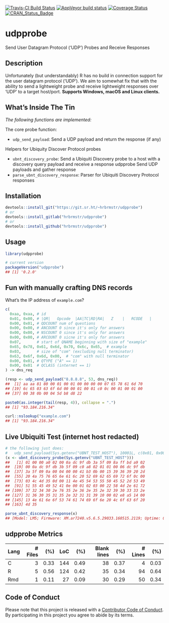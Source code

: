 
[![Travis-CI Build
Status](https://travis-ci.org/hrbrmstr/udpprobe.svg?branch=master)](https://travis-ci.org/hrbrmstr/udpprobe)
[![AppVeyor build
status](https://ci.appveyor.com/api/projects/status/github/hrbrmstr/udpprobe?branch=master&svg=true)](https://ci.appveyor.com/project/hrbrmstr/udpprobe)
[![Coverage
Status](https://codecov.io/gh/hrbrmstr/udpprobe/branch/master/graph/badge.svg)](https://codecov.io/gh/hrbrmstr/udpprobe)
[![CRAN\_Status\_Badge](http://www.r-pkg.org/badges/version/udpprobe)](https://cran.r-project.org/package=udpprobe)

# udpprobe

Send User Datagram Protocol (‘UDP’) Probes and Receive Responses

## Description

Unfortunately (but understandably) R has no build in connection support
for the user datagram protocol (‘UDP’). We aim to somewhat fix that with
the ability to send a lightweight probe and receive lightweight
responses over ‘UDP’ to a target host/port. **Supports Windows, macOS
and Linux clients.**

## What’s Inside The Tin

*The following functions are implemented:*

The core probe function:

  - `udp_send_payload`: Send a UDP payload and return the response (if
    any)

Helpers for Ubiquity Discover Protocol probes

  - `ubnt_discovery_probe`: Send a Ubiquiti Discovery probe to a host
    with a discovery query payload and receive a response udpprobe Send
    UDP payloads and gather response
  - `parse_ubnt_discovery_response`: Parser for Ubiquiti Discovery
    Protocol responses

## Installation

``` r
devtools::install_git("https://git.sr.ht/~hrbrmstr/udpprobe")
# or
devtools::install_gitlab("hrbrmstr/udpprobe")
# or
devtools::install_github("hrbrmstr/udpprobe")
```

## Usage

``` r
library(udpprobe)

# current version
packageVersion("udpprobe")
## [1] '0.2.0'
```

## Fun with manually crafting DNS records

What’s the IP address of `example.com`?

``` r
c(
  0xaa, 0xaa, # id
  0x01, 0x00, # |QR|   Opcode  |AA|TC|RD|RA|   Z    |   RCODE   |
  0x00, 0x01, # QDCOUNT num of questions
  0x00, 0x00, # ANCOUNT 0 since it's only for answers
  0x00, 0x00, # NSCOUNT 0 since it's only for answers
  0x00, 0x00, # ARCOUNT 0 sicne it's only for answers
  0x07,       # start of QNAME beginning with size of "example"
  0x65, 0x78, 0x61, 0x6d, 0x70, 0x6c, 0x65,  # example
  0x03,       # size of "com" (excluding null terminator)
  0x63, 0x6f, 0x6d, 0x00,  # "com" with null terminator
  0x00, 0x01, # QTYPE ("A" == 1)
  0x00, 0x01  # QCLASS (internet == 1)
) -> dns_req

(resp <- udp_send_payload("8.8.8.8", 53, dns_req))
##  [1] aa aa 81 80 00 01 00 01 00 00 00 00 07 65 78 61 6d 70
## [19] 6c 65 03 63 6f 6d 00 00 01 00 01 c0 0c 00 01 00 01 00
## [37] 00 38 0b 00 04 5d b8 d8 22

paste0(as.integer(tail(resp, 4)), collapse = ".")
## [1] "93.184.216.34"

curl::nslookup("example.com")
## [1] "93.184.216.34"
```

## Live Ubiquiti Test (internet host redacted)

``` r
# the following just does:
#   udp_send_payload(Sys.getenv("UBNT_TEST_HOST"), 10001L, c(0x01, 0x00, 0x00, 0x00))
(x <- ubnt_discovery_probe(Sys.getenv("UBNT_TEST_HOST")))
##   [1] 01 00 00 a0 02 00 0a dc 9f db 3a 5f 09 8a ff bd a9 02
##  [19] 00 0a dc 9f db 3b 5f 09 c0 a8 02 01 01 00 06 dc 9f db
##  [37] 3a 5f 09 0a 00 04 00 00 41 b3 0b 00 15 39 36 39 20 2d
##  [55] 20 4a 75 76 65 6e 61 6c 20 52 69 62 65 69 72 6f 0c 00
##  [73] 03 4c 4d 35 0d 00 11 4e 45 54 53 55 50 45 52 2d 53 49
##  [91] 51 55 45 49 52 41 0e 00 01 02 03 00 22 58 4d 2e 61 72
## [109] 37 32 34 30 2e 76 35 2e 36 2e 35 2e 32 39 30 33 33 2e
## [127] 31 36 30 35 31 35 2e 32 31 31 39 10 00 02 e8 a5 14 00
## [145] 13 4e 61 6e 6f 53 74 61 74 69 6f 6e 20 4c 6f 63 6f 20
## [163] 4d 35

parse_ubnt_discovery_response(x)
## [Model: LM5; Firmware: XM.ar7240.v5.6.5.29033.160515.2119; Uptime: 0.2 (hrs)
```

## udpprobe Metrics

| Lang | \# Files |  (%) | LoC |  (%) | Blank lines |  (%) | \# Lines |  (%) |
| :--- | -------: | ---: | --: | ---: | ----------: | ---: | -------: | ---: |
| C    |        3 | 0.33 | 144 | 0.49 |          38 | 0.37 |        4 | 0.03 |
| R    |        5 | 0.56 | 124 | 0.42 |          35 | 0.34 |       94 | 0.64 |
| Rmd  |        1 | 0.11 |  27 | 0.09 |          30 | 0.29 |       50 | 0.34 |

## Code of Conduct

Please note that this project is released with a [Contributor Code of
Conduct](CONDUCT.md). By participating in this project you agree to
abide by its terms.
